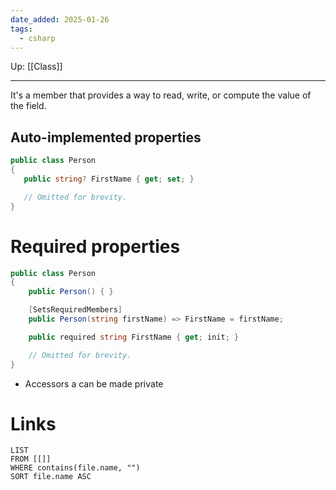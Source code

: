 ```yaml
---
date_added: 2025-01-26
tags:
  - csharp
---
```

Up: [[Class]]
___
 It's a member that provides a way to read, write, or compute the value of the field.
## Auto-implemented properties
 ```cs
 public class Person
{
    public string? FirstName { get; set; }

    // Omitted for brevity.
}
```
# Required properties
```cs
public class Person
{
    public Person() { }

    [SetsRequiredMembers]
    public Person(string firstName) => FirstName = firstName;

    public required string FirstName { get; init; }

    // Omitted for brevity.
}
```

- Accessors a can be made private 

# Links
```dataview
LIST
FROM [[]]
WHERE contains(file.name, "")
SORT file.name ASC
```
